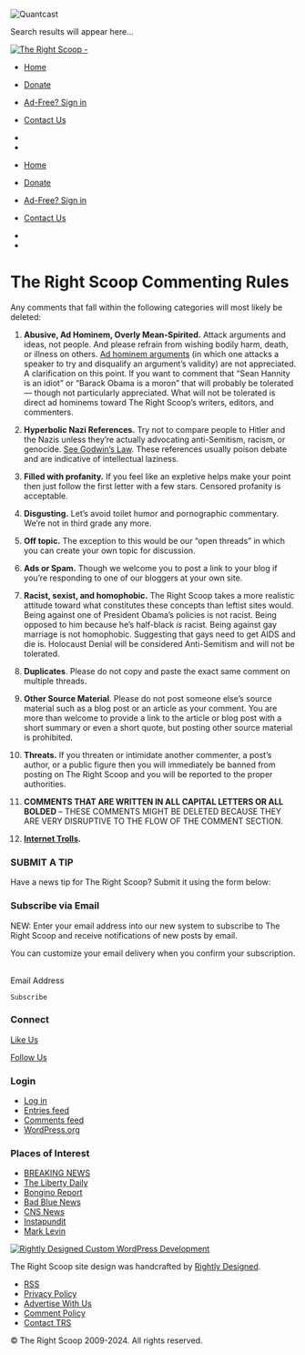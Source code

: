 ![Quantcast](//pixel.quantserve.com/pixel/p-0KBPw3Lm2spj9.gif)

 

Search results will appear here...

[![The Right Scoop - ](https://therightscoop.com/wp-content/themes/therightscoop/img/logo.svg)](https://therightscoop.com/)

* [Home](https://therightscoop.com/)
* [Donate](https://therightscoop.com/?page_id=237473)
* [Ad-Free? Sign in](https://therightscoop.com/wp-login.php)
* [Contact Us](https://therightscoop.com/contact-the-right-scoop/)
* 
* 

* [Home](https://therightscoop.com/)
* [Donate](https://therightscoop.com/?page_id=237473)
* [Ad-Free? Sign in](https://therightscoop.com/wp-login.php)
* [Contact Us](https://therightscoop.com/contact-the-right-scoop/)
* 
* 

The Right Scoop Commenting Rules
================================

Any comments that fall within the following categories will most likely be deleted:

1. **Abusive, Ad Hominem, Overly Mean-Spirited.** Attack arguments and ideas, not people. And please refrain from wishing bodily harm, death, or illness on others. [Ad hominem arguments](http://en.wikipedia.org/wiki/Ad_hominem) (in which one attacks a speaker to try and disqualify an argument’s validity) are not appreciated. A clarification on this point. If you want to comment that “Sean Hannity is an idiot” or “Barack Obama is a moron” that will probably be tolerated — though not particularly appreciated. What will not be tolerated is direct ad hominems toward The Right Scoop’s writers, editors, and commenters.

3. **Hyperbolic Nazi References.** Try not to compare people to Hitler and the Nazis unless they’re actually advocating anti-Semitism, racism, or genocide. [See Godwin’s Law](http://en.wikipedia.org/wiki/Godwin%27s_law). These references usually poison debate and are indicative of intellectual laziness.

5. **Filled with profanity.** If you feel like an expletive helps make your point then just follow the first letter with a few stars. Censored profanity is acceptable.

7. **Disgusting.** Let’s avoid toilet humor and pornographic commentary. We’re not in third grade any more.

9. **Off topic.** The exception to this would be our “open threads” in which you can create your own topic for discussion.

11. **Ads or Spam.** Though we welcome you to post a link to your blog if you’re responding to one of our bloggers at your own site.

13. **Racist, sexist, and homophobic.** The Right Scoop takes a more realistic attitude toward what constitutes these concepts than leftist sites would. Being against one of President Obama’s policies is not racist. Being opposed to him because he’s half-black _is_ racist. Being against gay marriage is not homophobic. Suggesting that gays need to get AIDS and die is. Holocaust Denial will be considered Anti-Semitism and will not be tolerated.

15. **Duplicates**. Please do not copy and paste the exact same comment on multiple threads.

17. **Other Source Material**. Please do not post someone else’s source material such as a blog post or an article as your comment. You are more than welcome to provide a link to the article or blog post with a short summary or even a short quote, but posting other source material is prohibited.

19. **Threats.** If you threaten or intimidate another commenter, a post’s author, or a public figure then you will immediately be banned from posting on The Right Scoop and you will be reported to the proper authorities.

21. **COMMENTS THAT ARE WRITTEN IN ALL CAPITAL LETTERS OR ALL BOLDED** – THESE COMMENTS MIGHT BE DELETED BECAUSE THEY ARE VERY DISRUPTIVE TO THE FLOW OF THE COMMENT SECTION.

  

23. **[Internet Trolls](http://en.wikipedia.org/wiki/Internet_trolls).**

### SUBMIT A TIP

      

Have a news tip for The Right Scoop? Submit it using the form below:

### Subscribe via Email

NEW: Enter your email address into our new system to subscribe to The Right Scoop and receive notifications of new posts by email.

You can customize your email delivery when you confirm your subscription.  
 

Email Address 

    Subscribe

### Connect

[Like Us](https://www.facebook.com/trscoop/)

[Follow Us](https://twitter.com/trscoop)

### Login

* [Log in](https://therightscoop.com/wp-login.php)
* [Entries feed](https://therightscoop.com/feed/)
* [Comments feed](https://therightscoop.com/comments/feed/)
* [WordPress.org](https://wordpress.org/)

### Places of Interest

* [BREAKING NEWS](https://therightscoop.com/breaking-news/)
* [The Liberty Daily](http://thelibertydaily.com/)
* [Bongino Report](https://bonginoreport.com/)
* [Bad Blue News](http://www.badblue.com/)
* [CNS News](http://www.cnsnews.com/)
* [Instapundit](http://pajamasmedia.com/instapundit/)
* [Mark Levin](http://www.marklevinshow.com/)

[![Rightly Designed Custom WordPress Development](https://therightscoop.com/wp-content/themes/therightscoop/img/rd-logo.svg)](https://rightlydesigned.com/)

The Right Scoop site design was handcrafted by [Rightly Designed](https://rightlydesigned.com/).

* [RSS](http://therightscoop.com/feed)
* [Privacy Policy](https://therightscoop.com/privacy-policy/)
* [Advertise With Us](https://therightscoop.com/promote-with-us/)
* [Comment Policy](https://therightscoop.com/the-right-scoop-commenting-rules/)
* [Contact TRS](https://therightscoop.com/contact-the-right-scoop/)

© The Right Scoop 2009-2024. All rights reserved.